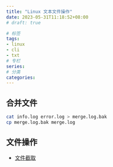 ```yaml
---
title: "Linux 文本文件操作"
date: 2023-05-31T11:18:52+08:00
# draft: true

# 标签
tags:
- linux
- cli
- txt
# 专栏
series:
# 分类
categories:
---
```


## 合并文件
```bash
cat info.log error.log > merge.log.bak
cp merge.log.bak merge.log
```

## 文件操作

- [文件截取](https://blog.csdn.net/kangaroo_07/article/details/43733891)
